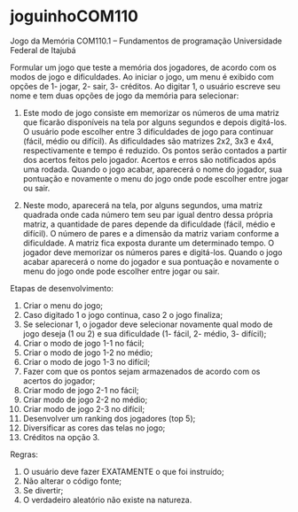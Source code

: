 # joguinhoCOM110
Jogo da Memória
COM110.1 – Fundamentos de programação
Universidade Federal de Itajubá

Formular um jogo que teste a memória dos jogadores, de acordo com os modos de jogo e dificuldades.
Ao iniciar o jogo, um menu é exibido com opções de 1- jogar, 2- sair, 3- créditos. Ao digitar 1, o usuário escreve seu nome e tem duas opções de jogo da memória para selecionar:
1.	Este modo de jogo consiste em memorizar os números de uma matriz que ficarão disponíveis na tela por alguns segundos e depois digitá-los. O usuário pode escolher entre 3 dificuldades de jogo para continuar (fácil, médio ou difícil). As dificuldades são matrizes 2x2, 3x3 e 4x4, respectivamente e tempo é reduzido. Os pontos serão contados a partir dos acertos feitos pelo jogador. Acertos e erros são notificados após uma rodada. Quando o jogo acabar, aparecerá o nome do jogador, sua pontuação e novamente o menu do jogo onde pode escolher entre jogar ou sair.

2.	Neste modo, aparecerá na tela, por alguns segundos, uma matriz quadrada onde cada número tem seu par igual dentro dessa própria matriz, a quantidade de pares depende da dificuldade (fácil, médio e difícil). O número de pares e a dimensão da matriz variam conforme a dificuldade. A matriz fica exposta durante um determinado tempo. O jogador deve memorizar os números pares e digitá-los. Quando o jogo acabar aparecerá o nome do jogador e sua pontuação e novamente o menu do jogo onde pode escolher entre jogar ou sair.

Etapas de desenvolvimento: 
1.	Criar o menu do jogo;
2.	Caso digitado 1 o jogo continua, caso 2 o jogo finaliza;
3.	Se selecionar 1, o jogador deve selecionar novamente qual modo de jogo deseja (1 ou 2) e sua dificuldade (1- fácil, 2- médio, 3- difícil);
4.	Criar o modo de jogo 1-1 no fácil;
5.	Criar o modo de jogo 1-2 no médio;
6.	Criar o modo de jogo 1-3 no difícil;
7.	Fazer com que os pontos sejam armazenados de acordo com os acertos do jogador;
8.	Criar modo de jogo 2-1 no fácil;
9.	Criar modo de jogo 2-2 no médio;
10.	Criar modo de jogo 2-3 no difícil;
11.	Desenvolver um ranking dos jogadores (top 5);
12.	Diversificar as cores das telas no jogo;
13.	Créditos na opção 3.

Regras:
1. O usuário deve fazer EXATAMENTE o que foi instruído;
2. Não alterar o código fonte;
3. Se divertir;
4. O verdadeiro aleatório não existe na natureza.
